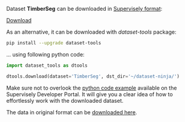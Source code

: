 Dataset **TimberSeg** can be downloaded in [Supervisely format](https://developer.supervisely.com/api-references/supervisely-annotation-json-format):

 [Download](https://assets.supervisely.com/supervisely-supervisely-assets-public/teams_storage/e/i/XO/VK10pJhysCaRFOaXYLY5uHUSYGmEmD6OwTCMlYr7NHfpM93DF9DuB8WTdOdlUvhNxWUn3pgADmHnQs7OdpYORclhS75jJnOfQZutxC1sXVmKku8GfBrsDrp84nOW.tar)

As an alternative, it can be downloaded with *dataset-tools* package:
``` bash
pip install --upgrade dataset-tools
```

... using following python code:
``` python
import dataset_tools as dtools

dtools.download(dataset='TimberSeg', dst_dir='~/dataset-ninja/')
```
Make sure not to overlook the [python code example](https://developer.supervisely.com/getting-started/python-sdk-tutorials/iterate-over-a-local-project) available on the Supervisely Developer Portal. It will give you a clear idea of how to effortlessly work with the downloaded dataset.

The data in original format can be [downloaded here](https://prod-dcd-datasets-cache-zipfiles.s3.eu-west-1.amazonaws.com/y5npsm3gkj-2.zip).